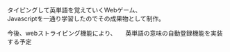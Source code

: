 タイピングして英単語を覚えていくWebゲーム、  
Javascriptを一通り学習したのでその成果物として制作。

今後、webストライピング機能により、　　英単語の意味の自動登録機能を実装する予定
